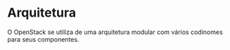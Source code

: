 # Arquitetura

O OpenStack se utiliza de uma arquitetura modular com vários codinomes para seus componentes.
